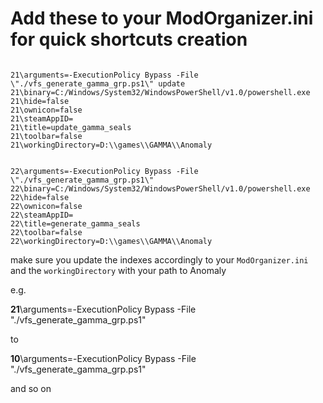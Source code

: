 # Add these to your ModOrganizer.ini for quick shortcuts creation

```

21\arguments=-ExecutionPolicy Bypass -File \"./vfs_generate_gamma_grp.ps1\" update
21\binary=C:/Windows/System32/WindowsPowerShell/v1.0/powershell.exe
21\hide=false
21\ownicon=false
21\steamAppID=
21\title=update_gamma_seals
21\toolbar=false
21\workingDirectory=D:\\games\\GAMMA\\Anomaly


22\arguments=-ExecutionPolicy Bypass -File \"./vfs_generate_gamma_grp.ps1\"
22\binary=C:/Windows/System32/WindowsPowerShell/v1.0/powershell.exe
22\hide=false
22\ownicon=false
22\steamAppID=
22\title=generate_gamma_seals
22\toolbar=false
22\workingDirectory=D:\\games\\GAMMA\\Anomaly
```

make sure you update the indexes accordingly to your `ModOrganizer.ini` and the `workingDirectory` with your path to Anomaly

e.g. 

**21**\arguments=-ExecutionPolicy Bypass -File \"./vfs_generate_gamma_grp.ps1\"

to 

**10**\arguments=-ExecutionPolicy Bypass -File \"./vfs_generate_gamma_grp.ps1\"

and so on

